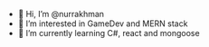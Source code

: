 - 👋 Hi, I’m @nurrakhman
- 👀 I’m interested in GameDev and MERN stack
- 🌱 I’m currently learning C#, react and mongoose


<!---
nurrakhman/nurrakhman is a ✨ special ✨ repository because its `README.md` (this file) appears on your GitHub profile.
You can click the Preview link to take a look at your changes.
--->

